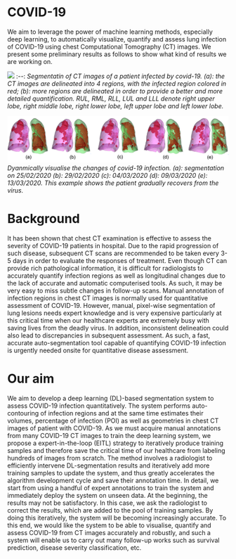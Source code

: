 # COVID-19
We aim to leverage the power of machine learning methods, especially deep learning, to automatically visualize, quantify and assess lung infection of COVID-19 using chest Computational Tomography (CT) images. We present some preliminary results as follows to show what kind of results we are working on. 

![](vis1.gif)
:--:
*Segmentatin of CT images of a patient infected by covid-19. (a): the CT images are delineated into 4 regions, with the infected region colored in red; (b): more regions are delineated in order to provide a better and more detailed quantification. RUL, RML, RLL, LUL and LLL denote right upper lobe, right middle lobe, right lower lobe, left upper lobe and left lower lobe.* 


![](vis2.png)
*Dyanmically visualise the changes of covid-19 infection. (a): segmentation on 25/02/2020  (b): 29/02/2020 (c): 04/03/2020 (d): 09/03/2020 (e): 13/03/2020. This example shows the patient gradually recovers from the virus.*

# Background 
It has been shown that chest CT examination is effective to assess the severity of COVID-19 patients in hospital. Due to the rapid progression of such disease, subsequent CT scans are recommended to be taken every 3-5 days in order to evaluate the responses of treatment. Even though CT can provide rich pathological information, it is difficult for radiologists to accurately quantify infection regions as well as longitudinal changes due to the lack of accurate and automatic computerised tools. As such, it may be very easy to miss subtle changes in follow-up scans. Manual annotation of infection regions in chest CT images is normally used for quantitative assessment of COVID-19. However, manual, pixel-wise segmentation of lung lesions needs expert knowledge and is very expensive particularly at this critical time when our healthcare experts are extremely busy with saving lives from the deadly virus.  In addition, inconsistent delineation could also lead to discrepancies in subsequent assessment. As such, a fast, accurate auto-segmentation tool capable of quantifying COVID-19 infection is urgently needed onsite for quantitative disease assessment.

# Our aim
We aim to develop a deep learning (DL)-based segmentation system to assess COVID-19 infection quantitatively. The system performs auto-contouring of infection regions and at the same time estimates their volumes, percentage of infection (POI) as well as geometries in chest CT images of patient with COVID-19. As we must acquire manual annotations from many COVID-19 CT images to train the deep learning system, we propose a expert-in-the-loop (EITL) strategy to iteratively produce training samples and therefore save the critical time of our healthcare from labeling hundreds of images from scratch. The method involves a radiologist to efficiently intervene DL-segmentation results and iteratively add more training samples to update the system, and thus greatly accelerates the algorithm development cycle and save their annotation time. In detail, we start from using a handful of expert annotations to train the system and immediately deploy the system on unseen data. At the beginning, the results may not be satisfactory. In this case, we ask the radiologist to correct the results, which are added to the pool of training samples. By doing this iteratively, the system will be becoming increasingly accurate. To this end, we would like the system to be able to visualise, quantify and assess COVID-19 from CT images accurately and robustly, and such a system will enable us to carry out many follow-up works such as survival prediction, disease severity classification, etc.

